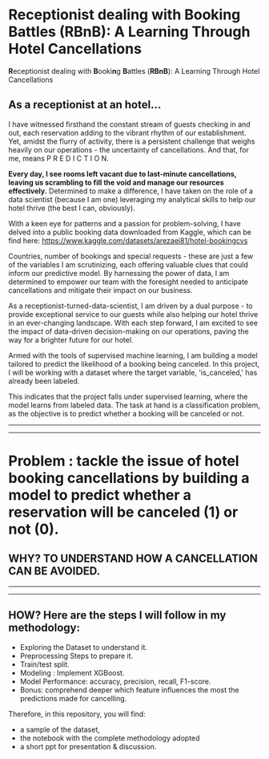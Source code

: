 # Receptionist dealing with Booking Battles (RBnB): A Learning Through Hotel Cancellations
**R**eceptionist dealing with **B**ooki**n**g **B**attles (**RBnB**): A Learning Through Hotel Cancellations
## As a receptionist at an hotel...

I have witnessed firsthand the constant stream of guests checking in and out, each reservation adding to the vibrant rhythm of our establishment. Yet, amidst the flurry of activity, there is a persistent challenge that weighs heavily on our operations - the uncertainty of cancellations. And that, for me, means P R E D I C T I O N.

**Every day, I see rooms left vacant due to last-minute cancellations, leaving us scrambling to fill the void and manage our resources effectively.**
 Determined to make a difference, I have taken on the role of a data scientist (because I am one) leveraging my analytical skills to help our hotel thrive (the best I can, obviously).

With a keen eye for patterns and a passion for problem-solving, I have delved into a public booking data downloaded from Kaggle, which can be find here:
https://www.kaggle.com/datasets/arezaei81/hotel-bookingcvs


Countries, number of bookings and special requests - these are just a few of the variables I am scrutinizing, each offering valuable clues that could inform our predictive model. By harnessing the power of data, I am determined to empower our team with the foresight needed to anticipate cancellations and mitigate their impact on our business.

As a receptionist-turned-data-scientist, I am driven by a dual purpose - to provide exceptional service to our guests while also helping our hotel thrive in an ever-changing landscape. With each step forward, I am excited to see the impact of data-driven decision-making on our operations, paving the way for a brighter future for our hotel.

Armed with the tools of supervised machine learning, I am building a model tailored to predict the likelihood of a booking being canceled. In this project, I will be working with a dataset where the target variable, 'is_canceled,' has already been labeled.

This indicates that the project falls under supervised learning, where the model learns from labeled data. The task at hand is a classification problem, as the objective is to predict whether a booking will be canceled or not.

-----------------------------------------------------------------------
-----------------------------------------------------------------------
# Problem :  tackle the issue of hotel booking cancellations by building a model to predict whether a reservation will be canceled (1) or not (0). 

## WHY? TO UNDERSTAND HOW A CANCELLATION CAN BE AVOIDED.
----------------------------------------------------------------------
----------------------------------------------------------------------
## HOW? Here are the steps I will follow in my methodology:


-	Exploring the Dataset to understand it. 
-	Preprocessing Steps to prepare it.
-	Train/test split.
-	Modeling : Implement XGBoost.
-	Model Performance: accuracy, precision, recall, F1-score. 
-	Bonus: comprehend deeper which feature influences the most the predictions made for cancelling.

Therefore, in this repository, you will find: 
- a sample of the dataset,
- the notebook with the complete methodology adopted
- a short ppt for presentation & discussion.


